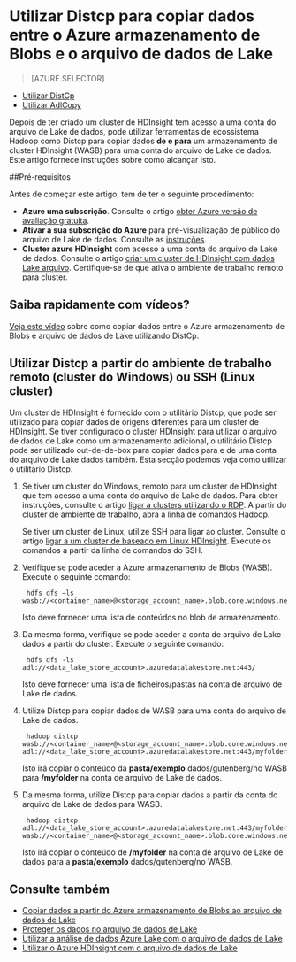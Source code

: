 <properties
   pageTitle="Copiar dados de e para a WASB para o arquivo de dados de Lake utilizando Distcp | Microsoft Azure"
   description="Utilize a ferramenta de Distcp para copiar dados para e a partir do Azure armazenamento de Blobs ao arquivo de dados de Lake"
   services="data-lake-store"
   documentationCenter=""
   authors="nitinme"
   manager="jhubbard"
   editor="cgronlun"/>

<tags
   ms.service="data-lake-store"
   ms.devlang="na"
   ms.topic="article"
   ms.tgt_pltfrm="na"
   ms.workload="big-data"
   ms.date="10/28/2016"
   ms.author="nitinme"/>

# <a name="use-distcp-to-copy-data-between-azure-storage-blobs-and-data-lake-store"></a>Utilizar Distcp para copiar dados entre o Azure armazenamento de Blobs e o arquivo de dados de Lake

> [AZURE.SELECTOR]
- [Utilizar DistCp](data-lake-store-copy-data-wasb-distcp.md)
- [Utilizar AdlCopy](data-lake-store-copy-data-azure-storage-blob.md)


Depois de ter criado um cluster de HDInsight tem acesso a uma conta do arquivo de Lake de dados, pode utilizar ferramentas de ecossistema Hadoop como Distcp para copiar dados **de e para** um armazenamento de cluster HDInsight (WASB) para uma conta do arquivo de Lake de dados. Este artigo fornece instruções sobre como alcançar isto.

##<a name="prerequisites"></a>Pré-requisitos

Antes de começar este artigo, tem de ter o seguinte procedimento:

- **Azure uma subscrição**. Consulte o artigo [obter Azure versão de avaliação gratuita](https://azure.microsoft.com/pricing/free-trial/).
- **Ativar a sua subscrição do Azure** para pré-visualização de público do arquivo de Lake de dados. Consulte as [instruções](data-lake-store-get-started-portal.md#signup).
- **Cluster azure HDInsight** com acesso a uma conta do arquivo de Lake de dados. Consulte o artigo [criar um cluster de HDInsight com dados Lake arquivo](data-lake-store-hdinsight-hadoop-use-portal.md). Certifique-se de que ativa o ambiente de trabalho remoto para cluster.

## <a name="do-you-learn-fast-with-videos"></a>Saiba rapidamente com vídeos?

[Veja este vídeo](https://mix.office.com/watch/1liuojvdx6sie) sobre como copiar dados entre o Azure armazenamento de Blobs e arquivo de dados de Lake utilizando DistCp.

## <a name="use-distcp-from-remote-desktop-windows-cluster-or-ssh-linux-cluster"></a>Utilizar Distcp a partir do ambiente de trabalho remoto (cluster do Windows) ou SSH (Linux cluster)

Um cluster de HDInsight é fornecido com o utilitário Distcp, que pode ser utilizado para copiar dados de origens diferentes para um cluster de HDInsight. Se tiver configurado o cluster HDInsight para utilizar o arquivo de dados de Lake como um armazenamento adicional, o utilitário Distcp pode ser utilizado out-de-de-box para copiar dados para e de uma conta do arquivo de Lake dados também. Esta secção podemos veja como utilizar o utilitário Distcp.

1. Se tiver um cluster do Windows, remoto para um cluster de HDInsight que tem acesso a uma conta do arquivo de Lake de dados. Para obter instruções, consulte o artigo [ligar a clusters utilizando o RDP](../hdinsight/hdinsight-administer-use-management-portal.md#connect-to-clusters-using-rdp). A partir do cluster de ambiente de trabalho, abra a linha de comandos Hadoop.

    Se tiver um cluster de Linux, utilize SSH para ligar ao cluster. Consulte o artigo [ligar a um cluster de baseado em Linux HDInsight](../hdinsight/hdinsight-hadoop-linux-use-ssh-unix.md#connect-to-a-linux-based-hdinsight-cluster). Execute os comandos a partir da linha de comandos do SSH.

3. Verifique se pode aceder a Azure armazenamento de Blobs (WASB). Execute o seguinte comando:

        hdfs dfs –ls wasb://<container_name>@<storage_account_name>.blob.core.windows.net/

    Isto deve fornecer uma lista de conteúdos no blob de armazenamento.

4. Da mesma forma, verifique se pode aceder a conta de arquivo de Lake dados a partir do cluster. Execute o seguinte comando:

        hdfs dfs -ls adl://<data_lake_store_account>.azuredatalakestore.net:443/

    Isto deve fornecer uma lista de ficheiros/pastas na conta de arquivo de Lake de dados.

5. Utilize Distcp para copiar dados de WASB para uma conta do arquivo de Lake de dados.

        hadoop distcp wasb://<container_name>@<storage_account_name>.blob.core.windows.net/example/data/gutenberg adl://<data_lake_store_account>.azuredatalakestore.net:443/myfolder

    Isto irá copiar o conteúdo da **pasta/exemplo** dados/gutenberg/no WASB para **/myfolder** na conta de arquivo de Lake de dados.

6. Da mesma forma, utilize Distcp para copiar dados a partir da conta do arquivo de Lake de dados para WASB.

        hadoop distcp adl://<data_lake_store_account>.azuredatalakestore.net:443/myfolder wasb://<container_name>@<storage_account_name>.blob.core.windows.net/example/data/gutenberg

    Isto irá copiar o conteúdo de **/myfolder** na conta de arquivo de Lake de dados para a **pasta/exemplo** dados/gutenberg/no WASB.

## <a name="see-also"></a>Consulte também

- [Copiar dados a partir do Azure armazenamento de Blobs ao arquivo de dados de Lake](data-lake-store-copy-data-azure-storage-blob.md)
- [Proteger os dados no arquivo de dados de Lake](data-lake-store-secure-data.md)
- [Utilizar a análise de dados Azure Lake com o arquivo de dados de Lake](../data-lake-analytics/data-lake-analytics-get-started-portal.md)
- [Utilizar o Azure HDInsight com o arquivo de dados de Lake](data-lake-store-hdinsight-hadoop-use-portal.md)
